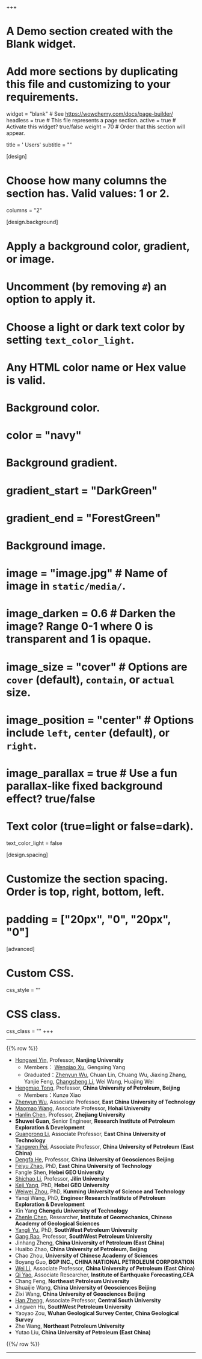 +++
# A Demo section created with the Blank widget.
# Add more sections by duplicating this file and customizing to your requirements.

widget = "blank"  # See https://wowchemy.com/docs/page-builder/
headless = true  # This file represents a page section.
active = true  # Activate this widget? true/false
weight = 70  # Order that this section will appear.

title = '<i class="fa-solid fa-users"></i> Users'
subtitle = ""

[design]
  # Choose how many columns the section has. Valid values: 1 or 2.
  columns = "2"

[design.background]
  # Apply a background color, gradient, or image.
  #   Uncomment (by removing `#`) an option to apply it.
  #   Choose a light or dark text color by setting `text_color_light`.
  #   Any HTML color name or Hex value is valid.

  # Background color.
  # color = "navy"

  # Background gradient.
  # gradient_start = "DarkGreen"
  # gradient_end = "ForestGreen"

  # Background image.
  # image = "image.jpg"  # Name of image in `static/media/`.
  # image_darken = 0.6  # Darken the image? Range 0-1 where 0 is transparent and 1 is opaque.
  # image_size = "cover"  #  Options are `cover` (default), `contain`, or `actual` size.
  # image_position = "center"  # Options include `left`, `center` (default), or `right`.
  # image_parallax = true  # Use a fun parallax-like fixed background effect? true/false

  # Text color (true=light or false=dark).
  text_color_light = false

[design.spacing]
  # Customize the section spacing. Order is top, right, bottom, left.
  # padding = ["20px", "0", "20px", "0"]

[advanced]
 # Custom CSS.
 css_style = ""

 # CSS class.
 css_class = ""
+++

---

{{% row %}}

- [Hongwei Yin](http://es.nju.edu.cn/yhw/list.htm), Professor, **Nanjing University**
	- Members：  [Wenqiao Xu](/about/xuwenqiao/),   Gengxing Yang
	- Graduated：[Zhenyun Wu](/about/wuzhenyun/), Chuan Lin, Chuang Wu, Jiaxing Zhang, Yanjie Feng, [Changsheng Li](/about/lichangsheng/), Wei Wang, Huajing Wei
- [Hengmao Tong](http://www.cup.edu.cn/geosci/szdw/jiaoshou/50739.htm), Professor, **China University of Petroleum, Beijing**
	- Members：Kunze Xiao
- [Zhenyun Wu](/about/wuzhenyun/), Associate Professor, **East China University of Technology**
- [Maomao Wang](http://hyxy.hhu.edu.cn/2016/0622/c8640a104824/page.htm), Associate Professor, **Hohai University**
- [Hanlin Chen](https://person.zju.edu.cn/hlchentectonic), Professor, **Zhejiang University**
- **Shuwei Guan**, Senior Engineer, **Research Institute of Petroleum Exploration & Development**
- [Guangrong Li](https://dkxy.ecut.edu.cn/92/3d/c259a37437/page.htm), Associate Professor, **East China University of Technology**
- [Yangwen Pei](http://geori.upc.edu.cn/2019/0505/c10381a204727/page.htm), Associate Professor, **China University of Petroleum (East China)**
- [Dengfa He](https://www1.cugb.edu.cn/profAbout.action?zgh=2006012028), Professor,  **China University of Geosciences Beijing**
- [Feiyu Zhao](https://sgmt.ecut.edu.cn/6e/b1/c3800a93873/page.htm), PhD, **East China University of Technology**
- Fangle Shen,  **Hebei GEO University**
- [Shichao Li](https://teachers.jlu.edu.cn/Li/zh_CN/index.htm), Professor,  **Jilin University**
- [Keji Yang](https://zyxy.hgu.edu.cn/szdw/dzx.htm), PhD,  **Hebei GEO University**
- [Weiwei Zhou](https://gzy.kmust.edu.cn/info/1072/1672.htm),  PhD,  **Kunming University of Science and Technology**
- Yanqi Wang, PhD,  **Engineer  Research Institute of Petroleum Exploration & Development**
- Xin Yang  **Chengdu University of Technology**
- [Zhenle Chen](http://edu.cags.ac.cn/teachercontent.php?iid=514),  Researcher, **Institute of Geomechanics, Chinese Academy of Geological Sciences**
- [Yangli Yu](https://www.swpu.edu.cn/dky/szdw/jsml/jcdzjys/js1/yyl.htm), PhD,  **SouthWest Petroleum University**
- [Gang Rao](https://www.swpu.edu.cn/dky/szdw/jsml/jcdzjys/js/rg.htm),  Professor,  **SouthWest Petroleum University**
- Jinhang Zheng, **China University of Petroleum (East China)**
- Huaibo Zhao, **China University of Petroleum, Beijing**
- Chao Zhou,  **University of Chinese Academy of Sciences**
- Boyang Guo, **BGP INC., CHINA NATIONAL PETROLEUM CORPORATION**
- [Wei Li](https://geori.upc.edu.cn/_s46/2018/0620/c10381a156239/page.psp),  Associate Professor, **China University of Petroleum (East China)**
- [Qi Yao](https://www.ief.ac.cn/dsdw/info/2022/69589.html),  Associate Researcher, **Institute of Earthquake Forecasting,CEA**
- Chang Feng, **Northeast Petroleum University**
- Shuaijie Wang, **China University of Geosciences Beijing**
- Zixi Wang, **China University of Geosciences Beijing**
- [Han Zheng](https://faculty.csu.edu.cn/zhenghan/zh_CN/), Associate Professor, **Central South University**
- Jingwen Hu, **SouthWest Petroleum University**
- Yaoyao Zou, **Wuhan Geological Survey Center, China Geological Survey**
- Zhe Wang, **Northeast Petroleum University**
- Yutao Liu, **China University of Petroleum (East China)**

{{%/ row %}}


---
